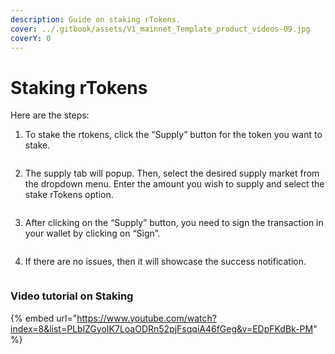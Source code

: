 ```yaml
---
description: Guide on staking rTokens.
cover: ../.gitbook/assets/V1_mainnet_Template_product_videos-09.jpg
coverY: 0
---
```


# Staking rTokens

Here are the steps:

1. To stake the rtokens, click the “Supply” button for the token you want to stake.

<figure><img src="../.gitbook/assets/Screenshot 2025-05-12 at 3.36.32 PM.png" alt=""><figcaption></figcaption></figure>

2. The supply tab will popup. Then, select the desired supply market from the dropdown menu. Enter the amount you wish to supply and select the stake rTokens option.

<figure><img src="../.gitbook/assets/Screenshot 2025-05-12 at 4.06.55 PM.png" alt=""><figcaption></figcaption></figure>

3. After clicking on the “Supply” button, you need to sign the transaction in your wallet by clicking on “Sign”.

<figure><img src="../.gitbook/assets/Screenshot 2025-05-12 at 4.02.19 PM.png" alt=""><figcaption></figcaption></figure>

4. If there are no issues, then it will showcase the success notification.

<figure><img src="../.gitbook/assets/Screenshot 2025-05-12 at 4.03.28 PM.png" alt=""><figcaption></figcaption></figure>

### Video tutorial on Staking

{% embed url="https://www.youtube.com/watch?index=8&list=PLblZGyoIK7LoaODRn52pjFsqqiA46fGeg&v=EDpFKdBk-PM" %}
